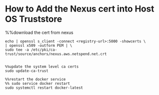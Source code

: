 # How to Add the Nexus cert into Host OS Truststore

%%download the cert from nexus

```
echo | openssl s_client -connect <registry-url>:5000 -showcerts \
| openssl x509 -outform PEM | \
sudo tee -a /etc/pki/ca-trust/source/anchors/nexus.aws.netspend.net.crt

 
%%update the system level ca certs
sudo update-ca-trust
 
%%restart the docker service
%% sudo service docker restart
sudo systemctl restart docker-latest
```
